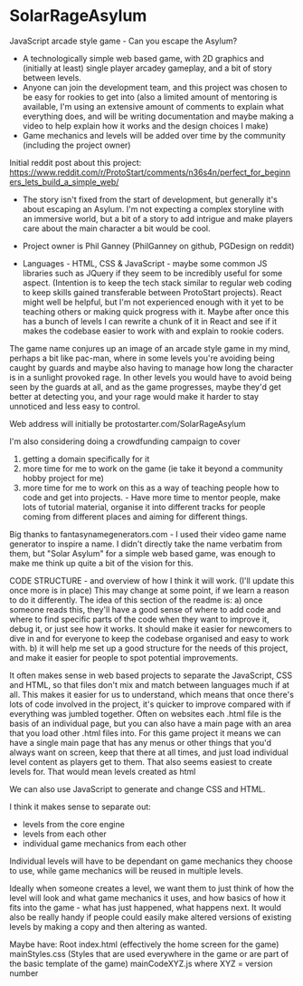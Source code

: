 # SolarRageAsylum
JavaScript arcade style game - Can you escape the Asylum?
- A technologically simple web based game, with 2D graphics and (initially at least) single player arcadey gameplay, and a bit of story between levels.
- Anyone can join the development team, and this project was chosen to be easy for rookies to get into (also a limited amount of mentoring is available, I'm using an extensive amount of comments to explain what everything does, and will be writing documentation and maybe making a video to help explain how it works and the design choices I make)
- Game mechanics and levels will be added over time by the community (including the project owner)

Initial reddit post about this project:
https://www.reddit.com/r/ProtoStart/comments/n36s4n/perfect_for_beginners_lets_build_a_simple_web/


- The story isn't fixed from the start of development, but generally it's about escaping an Asylum. I'm not expecting a complex storyline with an immersive world, but a bit of a story to add intrigue and make players care about the main character a bit would be cool.

- Project owner is Phil Ganney (PhilGanney on github, PGDesign on reddit)
- Languages - HTML, CSS & JavaScript - maybe some common JS libraries such as JQuery if they seem to be incredibly useful for some aspect. (Intention is to keep the tech stack similar to regular web coding to keep skills gained transferable between ProtoStart projects). React might well be helpful, but I'm not experienced enough with it yet to be teaching others or making quick progress with it. Maybe after once this has a bunch of levels I can rewrite a chunk of it in React and see if it makes the codebase easier to work with and explain to rookie coders.

The game name conjures up an image of an arcade style game in my mind, perhaps a bit like pac-man, where in some levels you're avoiding being caught by guards and maybe also having to manage how long the character is in a sunlight provoked rage. In other levels you would have to avoid being seen by the guards at all, and as the game progresses, maybe they'd get better at detecting you, and your rage would make it harder to stay unnoticed and less easy to control.

Web address will initially be protostarter.com/SolarRageAsylum

I'm also considering doing a crowdfunding campaign to cover 
1) getting a domain specifically for it
2) more time for me to work on the game (ie take it beyond a community hobby project for me)
3) more time for me to work on this as a way of teaching people how to code and get into projects. - Have more time to mentor people, make lots of tutorial material, organise it into different tracks for people coming from different places and aiming for different things.

Big thanks to fantasynamegenerators.com - I used their video game name generator to inspire a name. I didn't directly take the name verbatim from them, but "Solar Asylum" for a simple web based game, was enough to make me think up quite a bit of the vision for this.


CODE STRUCTURE - and overview of how I think it will work. (I'll update this once more is in place)
This may change at some point, if we learn a reason to do it differently. 
The idea of this section of the readme is: 
a) once someone reads this, they'll have a good sense of where to add code and where to find specific parts of the code when they want to improve it, debug it, or just see how it works. It should make it easier for newcomers to dive in and for everyone to keep the codebase organised and easy to work with.
b) it will help me set up a good structure for the needs of this project, and make it easier for people to spot potential improvements.

It often makes sense in web based projects to separate the JavaScript, CSS and HTML, so that files don't mix and match between languages much if at all. This makes it easier for us to understand, which means that once there's lots of code involved in the project, it's quicker to improve compared with if everything was jumbled together. 
Often on websites each .html file is the basis of an individual page, but you can also have a main page with an area that you load other .html files into. For this game project it means we can have a single main page that has any menus or other things that you'd always want on screen, keep that there at all times, and just load individual level content as players get to them. That also seems easiest to create levels for. That would mean levels created as html 

We can also use JavaScript to generate and change CSS and HTML. 


I think it makes sense to separate out:

 - levels from the core engine
 - levels from each other 
 - individual game mechanics from each other 
 
 Individual levels will have to be dependant on game mechanics they choose to use, while game mechanics will be reused in multiple levels. 
 
 Ideally when someone creates a level, we want them to just think of how the level will look and what game mechanics it uses, and how basics of how it fits into the game - what has just happened, what happens next. It would also be really handy if people could easily make altered versions of existing levels by making a copy and then altering as wanted.

 
 Maybe have:
Root
	index.html (effectively the home screen for the game)
	mainStyles.css (Styles that are used everywhere in the game or are part of the basic template of the game)
	mainCodeXYZ.js where XYZ = version number